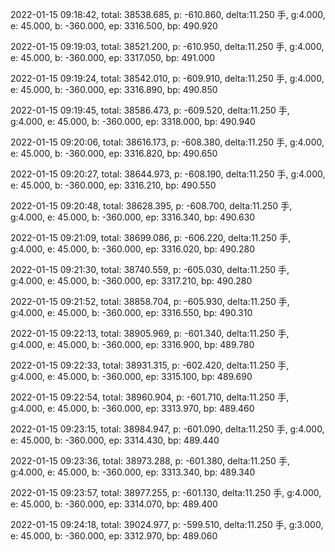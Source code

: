 2022-01-15 09:18:42, total: 38538.685, p: -610.860, delta:11.250 手, g:4.000, e: 45.000, b: -360.000, ep: 3316.500, bp: 490.920

2022-01-15 09:19:03, total: 38521.200, p: -610.950, delta:11.250 手, g:4.000, e: 45.000, b: -360.000, ep: 3317.050, bp: 491.000

2022-01-15 09:19:24, total: 38542.010, p: -609.910, delta:11.250 手, g:4.000, e: 45.000, b: -360.000, ep: 3316.890, bp: 490.850

2022-01-15 09:19:45, total: 38586.473, p: -609.520, delta:11.250 手, g:4.000, e: 45.000, b: -360.000, ep: 3318.000, bp: 490.940

2022-01-15 09:20:06, total: 38616.173, p: -608.380, delta:11.250 手, g:4.000, e: 45.000, b: -360.000, ep: 3316.820, bp: 490.650

2022-01-15 09:20:27, total: 38644.973, p: -608.190, delta:11.250 手, g:4.000, e: 45.000, b: -360.000, ep: 3316.210, bp: 490.550

2022-01-15 09:20:48, total: 38628.395, p: -608.700, delta:11.250 手, g:4.000, e: 45.000, b: -360.000, ep: 3316.340, bp: 490.630

2022-01-15 09:21:09, total: 38699.086, p: -606.220, delta:11.250 手, g:4.000, e: 45.000, b: -360.000, ep: 3316.020, bp: 490.280

2022-01-15 09:21:30, total: 38740.559, p: -605.030, delta:11.250 手, g:4.000, e: 45.000, b: -360.000, ep: 3317.210, bp: 490.280

2022-01-15 09:21:52, total: 38858.704, p: -605.930, delta:11.250 手, g:4.000, e: 45.000, b: -360.000, ep: 3316.550, bp: 490.310

2022-01-15 09:22:13, total: 38905.969, p: -601.340, delta:11.250 手, g:4.000, e: 45.000, b: -360.000, ep: 3316.900, bp: 489.780

2022-01-15 09:22:33, total: 38931.315, p: -602.420, delta:11.250 手, g:4.000, e: 45.000, b: -360.000, ep: 3315.100, bp: 489.690

2022-01-15 09:22:54, total: 38960.904, p: -601.710, delta:11.250 手, g:4.000, e: 45.000, b: -360.000, ep: 3313.970, bp: 489.460

2022-01-15 09:23:15, total: 38984.947, p: -601.090, delta:11.250 手, g:4.000, e: 45.000, b: -360.000, ep: 3314.430, bp: 489.440

2022-01-15 09:23:36, total: 38973.288, p: -601.380, delta:11.250 手, g:4.000, e: 45.000, b: -360.000, ep: 3313.340, bp: 489.340

2022-01-15 09:23:57, total: 38977.255, p: -601.130, delta:11.250 手, g:4.000, e: 45.000, b: -360.000, ep: 3314.070, bp: 489.400

2022-01-15 09:24:18, total: 39024.977, p: -599.510, delta:11.250 手, g:3.000, e: 45.000, b: -360.000, ep: 3312.970, bp: 489.060